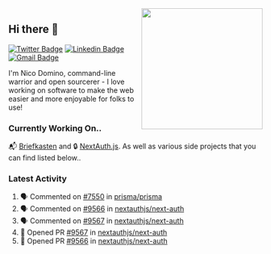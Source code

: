 <img align="right" src="https://user-images.githubusercontent.com/7415984/172472491-91b16eac-fa22-4ecf-92df-d687139fd1f9.gif" width="240" />

## Hi there 👋

[![Twitter Badge](https://img.shields.io/badge/-@ndom91-1ca0f1?style=flat-square&labelColor=1ca0f1&logo=twitter&logoColor=white&link=https://twitter.com/ndom91)](https://twitter.com/ndom91) [![Linkedin Badge](https://img.shields.io/badge/-ndom91-blue?style=flat-square&logo=Linkedin&logoColor=white&link=https://www.linkedin.com/in/ndom91/)](https://www.linkedin.com/in/ndom91/) [![Gmail Badge](https://img.shields.io/badge/-yo@ndo.dev-c14438?style=flat-square&logo=mail.ru&logoColor=white&link=mailto:yo@ndo.dev)](mailto:yo@ndo.dev)

I'm Nico Domino, command-line warrior and open sourcerer - I love working on software to make the web easier and more enjoyable for folks to use! 

### Currently Working On..

📬 [Briefkasten](https://briefkastenhq.com) and 🔒 [NextAuth.js](https://github.com/nextauthjs/next-auth). As well as various side projects that you can find listed below..

<!--START_SECTION_PROFILE_VIEWS:readme-info-->
<!--END_SECTION_PROFILE_VIEWS:readme-info-->

<!--START_SECTION_DAILY_COMMIT:readme-info-->
<!--END_SECTION_DAILY_COMMIT:readme-info-->

<!--START_SECTION_WEEKLY_COMMIT:readme-info-->
<!--END_SECTION_WEEKLY_COMMIT:readme-info-->

### Latest Activity

<!--START_SECTION:activity-->
1. 🗣 Commented on [#7550](https://github.com/prisma/prisma/issues/7550#issuecomment-1880917617) in [prisma/prisma](https://github.com/prisma/prisma)
2. 🗣 Commented on [#9566](https://github.com/nextauthjs/next-auth/pull/9566#issuecomment-1880062233) in [nextauthjs/next-auth](https://github.com/nextauthjs/next-auth)
3. 🗣 Commented on [#9567](https://github.com/nextauthjs/next-auth/pull/9567#issuecomment-1879903744) in [nextauthjs/next-auth](https://github.com/nextauthjs/next-auth)
4. 💪 Opened PR [#9567](https://github.com/nextauthjs/next-auth/pull/9567) in [nextauthjs/next-auth](https://github.com/nextauthjs/next-auth)
5. 💪 Opened PR [#9566](https://github.com/nextauthjs/next-auth/pull/9566) in [nextauthjs/next-auth](https://github.com/nextauthjs/next-auth)
<!--END_SECTION:activity-->
